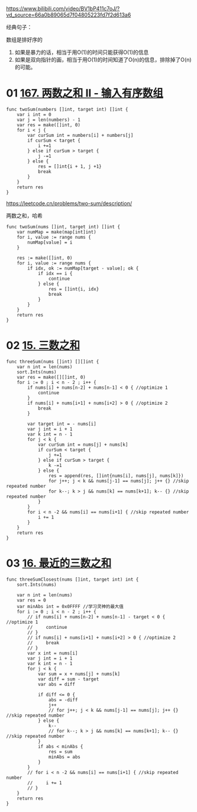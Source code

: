 





https://www.bilibili.com/video/BV1bP411c7oJ/?vd_source=66a0b89065d7f04805223fd7f2d613a6

经典句子：

数组是排好序的

1. 如果是暴力的话，相当于用O(1)的时间只能获得O(1)的信息
2. 如果是双向指针的画，相当于用O(1)的时间知道了O(n)的信息，排除掉了O(n)的可能。





# 01 [167. 两数之和 II - 输入有序数组](https://leetcode.cn/problems/two-sum-ii-input-array-is-sorted/)

```golang
func twoSum(numbers []int, target int) []int {
    var i int = 0
    var j = len(numbers) - 1
    var res = make([]int, 0)
    for i < j {
        var curSum int = numbers[i] + numbers[j]
        if curSum < target {
            i +=1
        } else if curSum > target {
            j -=1
        } else {
            res = []int{i + 1, j +1}
            break
        }
    }
    return res
}
```



https://leetcode.cn/problems/two-sum/description/

两数之和，哈希

```golang
func twoSum(nums []int, target int) []int {
    var numMap = make(map[int]int)
    for i, value := range nums {
        numMap[value] = i
    }

    res := make([]int, 0)
    for i, value := range nums {
        if idx, ok := numMap[target - value]; ok {
            if idx == i {
                continue
            } else {
                res = []int{i, idx}
                break
            }
        }
    }
    return res
}
```



# 02 [15. 三数之和](https://leetcode.cn/problems/3sum/submissions/505014360/)

```golang
func threeSum(nums []int) [][]int {
    var n int = len(nums)
    sort.Ints(nums)
    var res = make([][]int, 0)
    for i := 0 ; i < n - 2 ; i++ {
        if nums[i] + nums[n-2] + nums[n-1] < 0 { //optimize 1
            continue
        }
        if nums[i] + nums[i+1] + nums[i+2] > 0 { //optimize 2
            break
        }

        var target int = - nums[i]
        var j int = i + 1
        var k int = n - 1
        for j < k {
            var curSum int = nums[j] + nums[k]
            if curSum < target {
                j +=1
            } else if curSum > target {
                k -=1
            } else {
                res = append(res, []int{nums[i], nums[j], nums[k]})
                for j++; j < k && nums[j-1] == nums[j]; j++ {} //skip repeated number
                for k--; k > j && nums[k] == nums[k+1]; k-- {} //skip repeated number
            }
        }
        for i < n -2 && nums[i] == nums[i+1] { //skip repeated number
            i += 1
        }
    }
    return res
}
```



# 03 [16. 最近的三数之和](https://leetcode.cn/problems/3sum-closest/description/)

```
func threeSumClosest(nums []int, target int) int {
    sort.Ints(nums)

    var n int = len(nums)
    var res = 0
    var minAbs int = 0x0FFFF //学习灵神的最大值
    for i := 0 ; i < n - 2 ; i++ {
        // if nums[i] + nums[n-2] + nums[n-1] - target < 0 { //optimize 1
        //     continue
        // }
        // if nums[i] + nums[i+1] + nums[i+2] > 0 { //optimize 2
        //     break
        // }
        var x int = nums[i]
        var j int = i + 1
        var k int = n - 1
        for j < k {
            var sum = x + nums[j] + nums[k] 
            var diff = sum - target
            var abs = diff

            if diff <= 0 {
                abs = -diff
                j++
                // for j++; j < k && nums[j-1] == nums[j]; j++ {} //skip repeated number
            } else {
                k--
                // for k--; k > j && nums[k] == nums[k+1]; k-- {} //skip repeated number
            }
            if abs < minAbs {
                res = sum
                minAbs = abs
            }
        }
        // for i < n -2 && nums[i] == nums[i+1] { //skip repeated number
        //     i += 1
        // }
    }
    return res
}
```



